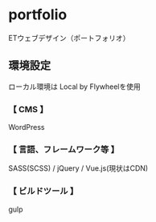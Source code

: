 # portfolio
 ETウェブデザイン（ポートフォリオ）
## 環境設定
ローカル環境は Local by Flywheelを使用
### 【 CMS 】 
WordPress
### 【 言語、フレームワーク等 】
SASS(SCSS) / jQuery / Vue.js(現状はCDN)
### 【 ビルドツール 】
gulp
